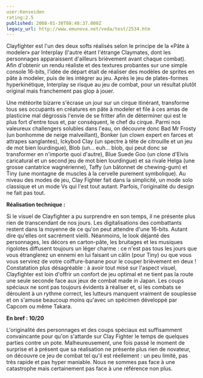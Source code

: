 ```yaml
---
user:Kenseiden
rating:2.5
published: 2008-01-30T08:48:37.000Z
legacy_url: http://www.emunova.net/veda/test/2534.htm
---
```

Clayfighter est l'un des deux softs réalisés selon le principe de la «Pâte à modeler» par Interplay (l'autre étant l'étrange Claymates, dont les personnages apparaissent d'ailleurs brièvement avant chaque combat). Afin d'obtenir un rendu réaliste et des textures probantes sur une simple console 16-bits, l'idée de départ était de réaliser des modèles de sprites en pâte à modeler, puis de les intégrer au jeu. Après le jeu de plates-formes hyperkinétique, Interplay se risque au jeu de combat, pour un résultat plutôt original mais franchement pas glop à jouer.  

  

Une météorite bizarre s'écrase un jour sur un cirque itinérant, transforme tous ses occupants en créatures en pâte à modeler et file à ces amas de plasticine mal dégrossis l'envie de se fritter afin de déterminer qui est le plus fort d'entre tous et, par conséquent, le chef du cirque. Parmi nos valeureux challengers solubles dans l'eau, on découvre donc Bad Mr Frosty (un bonhomme de neige malveillant), Bonker (un clown expert en farces et attrapes sanglantes), Ickybod Clay (un spectre à tête de citrouille et un jeu de mot bien lourdingue), Blob (un... euh... blob, qui peut donc se transformer en n'importe quoi d'autre), Blue Suede Goo (un clone d'Elvis caricatural et un second jeu de mot bien lourdingue) et sa rivale Helga (une grosse cantatrice wagnérienne), Taffy (un bâtonnet de chewing-gum) et Tiny (une montagne de muscles à la cervelle purement symbolique). Au niveau des modes de jeu, Clay Fighter fait dans la simplicité, un mode solo classique et un mode Vs qui l'est tout autant. Parfois, l'originalité du design ne fait pas tout.  

  

**Réalisation technique :**   

Si le visuel de Clayfighter a pu surprendre en son temps, il ne présente plus rien de transcendant de nos jours. Les digitalisations des combattants restent dans la moyenne de ce qu'on peut attendre d'une 16-bits. Autant dire qu'elles ont sacrément vieilli. Néanmoins, le look déjanté des personnages, les décors en carton-pâte, les bruitages et les musiques rigolotes diffusent toujours un léger charme : ce n'est pas tous les jours que vous étranglerez un ennemi en lui faisant un câlin (pour Tiny) ou que vous vous servirez de votre coiffure-banane pour le couper brièvement en deux ! Constatation plus désagréable : à avoir tout misé sur l'aspect visuel, Clayfighter est loin d'offrir un confort de jeu optimal et ne tient pas la route une seule seconde face aux jeux de combat made in Japan. Les coups spéciaux ne sont pas toujours évidents à réaliser et, si les combats se déroulent à un rythme correct, les lutteurs manquent vraiment de souplesse et on s'amuse beaucoup moins qu'avec un spécimen développé par Capcom ou même Takara.  

  

**En bref : 10/20**   

L'originalité des personnages et des coups spéciaux est suffisamment convaincante pour qu'on s'attarde sur Clay Fighter le temps de quelques parties contre un pote. Malheureusement, une fois passé le moment de surprise et à présent que sa réalisation ne présente plus rien de novateur, on découvre ce jeu de combat tel qu'il est réellement : un peu limité, pas très rapide et pas hyper maniable. Nous ne sommes pas face à une catastrophe mais certainement pas face à une référence non plus.